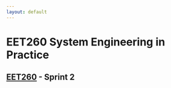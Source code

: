 ```yaml
---
layout: default
---
```


# EET260 System Engineering in Practice
## [EET260](../) - Sprint 2

<!-- 
- [Tues, Feb 23 - Session 13](session13.md)
- [Thurs, Feb 25 - Session 14](session14.md)
- [Tues, Mar 02 - Session 15](session15.md)
- [Thurs, Mar 04 - Session 16](session16.md)
- [Tues, Mar 09 - Session 17](session17.md)
- [Thurs, Mar 11 - Session 18](session18.md)
- [Tues, Mar 16 - Midpoint Report-out](midpoint_reportout.md)

-->